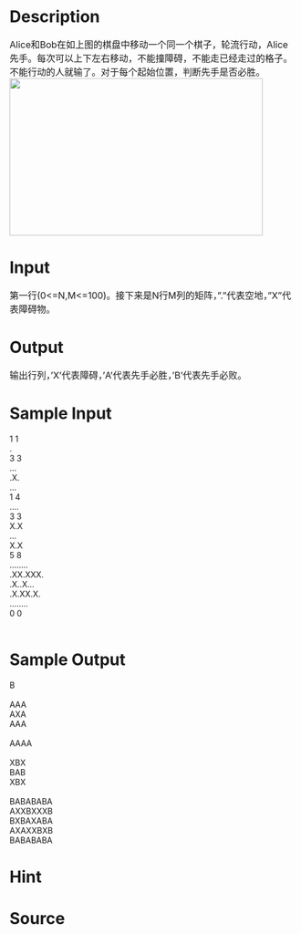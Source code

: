 
# Description

<div class="content"><div><span style="font-size: medium">Alice和Bob在如上图的棋盘中移动一个同一个棋子，轮流行动，Alice先手。每次可以上下左右移动，不能撞障碍，不能走已经走过的格子。不能行动的人就输了。对于每个起始位置，判断先手是否必胜。</span></div>
<div><span style="font-size: medium"><img height="276" width="444" alt="" src="source/bzoj/3078/img/aHR0cHM6Ly9seWRzeS5jb20vSnVkZ2VPbmxpbmUvdXBsb2FkLzIwMTMwMy8yMigxKS5qcGc=.jpg"/></span></div></div>

# Input

<div class="content"><div><span style="font-size: medium">第一行(0&lt;=N,M&lt;=100)。接下来是N行M列的矩阵，”.”代表空地，”X”代表障碍物。</span></div></div>

# Output

<div class="content"><div><span style="font-size: medium">输出行列，’X’代表障碍，’A’代表先手必胜，’B’代表先手必败。</span></div></div>

# Sample Input

<div class="content"><span class="sampledata">1 1<br/>
.<br/>
3 3<br/>
...<br/>
.X.<br/>
...<br/>
1 4<br/>
....<br/>
3 3<br/>
X.X<br/>
...<br/>
X.X<br/>
5 8<br/>
........<br/>
.XX.XXX.<br/>
.X..X...<br/>
.X.XX.X.<br/>
........<br/>
0 0<br/>
 <br/>
</span></div>

# Sample Output

<div class="content"><span class="sampledata">B<br/>
 <br/>
AAA<br/>
AXA<br/>
AAA<br/>
 <br/>
AAAA<br/>
 <br/>
XBX<br/>
BAB<br/>
XBX<br/>
 <br/>
BABABABA<br/>
AXXBXXXB<br/>
BXBAXABA<br/>
AXAXXBXB<br/>
BABABABA<br/>
 </span></div>

# Hint

<div class="content"><p></p></div>

# Source

<div class="content"><p><a href="problemset.php?search="></a></p></div>

